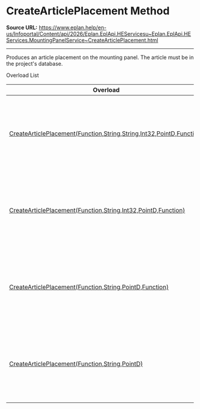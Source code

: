 # CreateArticlePlacement Method

**Source URL:** https://www.eplan.help/en-us/Infoportal/Content/api/2026/Eplan.EplApi.HEServicesu~Eplan.EplApi.HEServices.MountingPanelService~CreateArticlePlacement.html

---

Produces an article placement on the mounting panel. The article must be in the project's database.

Overload List

| Overload | Description |
| --- | --- |
| [CreateArticlePlacement(Function,String,String,Int32,PointD,Function)](topic1384.html) | Produces an article placement on the mounting panel. The article must be in the project's database. |
| [CreateArticlePlacement(Function,String,Int32,PointD,Function)](topic1385.html) | Produces an article placement on the mounting panel. The article must be in the project's database. |
| [CreateArticlePlacement(Function,String,PointD,Function)](topic1386.html) | Produces an article placement on the mounting panel. The article must be in the project's database. |
| [CreateArticlePlacement(Function,String,PointD)](Eplan.EplApi.HEServicesu~Eplan.EplApi.HEServices.MountingPanelService~CreateArticlePlacement(Function,String,PointD).html) | Produces an article placement on the mounting panel. The article must be in the project's database. |

